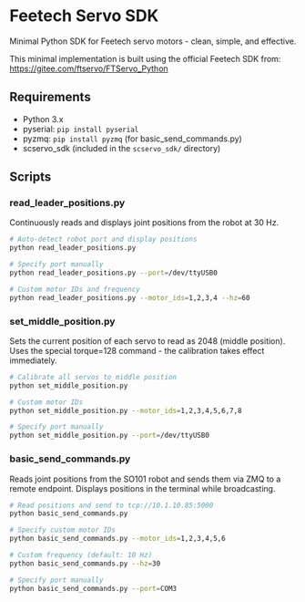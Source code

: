 # Feetech Servo SDK

Minimal Python SDK for Feetech servo motors - clean, simple, and effective.


This minimal implementation is built using the official Feetech SDK from: https://gitee.com/ftservo/FTServo_Python

## Requirements

- Python 3.x
- pyserial: `pip install pyserial`
- pyzmq: `pip install pyzmq` (for basic_send_commands.py)
- scservo_sdk (included in the `scservo_sdk/` directory)

## Scripts

### read_leader_positions.py
Continuously reads and displays joint positions from the robot at 30 Hz.

```bash
# Auto-detect robot port and display positions
python read_leader_positions.py

# Specify port manually
python read_leader_positions.py --port=/dev/ttyUSB0

# Custom motor IDs and frequency
python read_leader_positions.py --motor_ids=1,2,3,4 --hz=60
```

### set_middle_position.py
Sets the current position of each servo to read as 2048 (middle position). Uses the special torque=128 command - the calibration takes effect immediately.

```bash
# Calibrate all servos to middle position
python set_middle_position.py

# Custom motor IDs
python set_middle_position.py --motor_ids=1,2,3,4,5,6,7,8

# Specify port manually
python set_middle_position.py --port=/dev/ttyUSB0
```

### basic_send_commands.py
Reads joint positions from the SO101 robot and sends them via ZMQ to a remote endpoint. Displays positions in the terminal while broadcasting.

```bash
# Read positions and send to tcp://10.1.10.85:5000
python basic_send_commands.py

# Specify custom motor IDs
python basic_send_commands.py --motor_ids=1,2,3,4,5,6

# Custom frequency (default: 10 Hz)
python basic_send_commands.py --hz=30

# Specify port manually
python basic_send_commands.py --port=COM3
```
